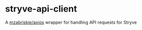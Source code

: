 # stryve-api-client
A [mzabriskie/axios](https://github.com/mzabriskie/axios) wrapper for handling API requests for Stryve
